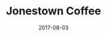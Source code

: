 ---
date: '2017-08-03'
title: 'Jonestown Coffee'
image: 'https://static1.squarespace.com/static/57a07a5e2e69cfb59e4fcb84/t/582dbfb4725e256210e57ac0/1479393275275/Coffee+Shop+Interiors+-+Featured+Image.jpg'
type: 'Coffee shop'
address: '215 Bethnal Green Rd'
wifi: '5 MBPS'
password: 'No password'
price: '££'
hours: '7:00-19:00'
directions: 'https://www.google.co.uk/maps/dir/''/jonestown+coffee+shop/data=!4m5!4m4!1m0!1m2!1m1!1s0x48761cc62d4ce7eb:0x506b30be0a871e62?sa=X&ved=0ahUKEwiH58SbtO_VAhUKYlAKHZu2D7IQ9RcInAEwDw'
---